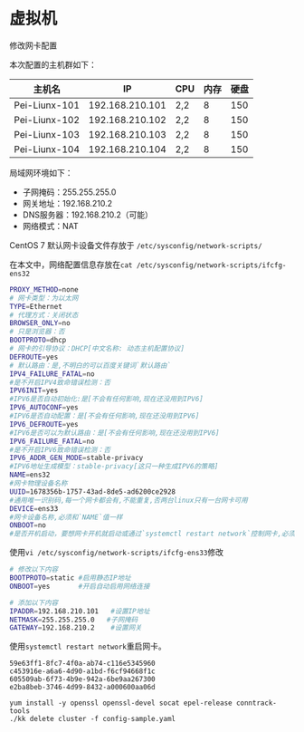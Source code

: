 # 虚拟机 
修改网卡配置

本次配置的主机群如下：

| 主机名        | IP              | CPU  | 内存 | 硬盘 |
| ------------- | --------------- | ---- | ---- | ---- |
| Pei-Liunx-101 | 192.168.210.101 | 2,2  | 8    | 150  |
| Pei-Liunx-102 | 192.168.210.102 | 2,2  | 8    | 150  |
| Pei-Liunx-103 | 192.168.210.103 | 2,2  | 8    | 150  |
| Pei-Liunx-104 | 192.168.210.104 | 2,2  | 8    | 150  |

局域网环境如下：

* 子网掩码：255.255.255.0
* 网关地址：192.168.210.2
* DNS服务器：192.168.210.2（可能）
* 网络模式：NAT

CentOS 7 默认网卡设备文件存放于 `/etc/sysconfig/network-scripts/`

在本文中，网络配置信息存放在`cat /etc/sysconfig/network-scripts/ifcfg-ens32`

```bash
PROXY_METHOD=none
# 网卡类型：为以太网
TYPE=Ethernet
# 代理方式：关闭状态
BROWSER_ONLY=no 
# 只是浏览器：否
BOOTPROTO=dhcp 
# 网卡的引导协议：DHCP[中文名称: 动态主机配置协议]
DEFROUTE=yes 
# 默认路由：是,不明白的可以百度关键词`默认路由`
IPV4_FAILURE_FATAL=no
#是不开启IPV4致命错误检测：否
IPV6INIT=yes
#IPV6是否自动初始化:是[不会有任何影响,现在还没用到IPV6]
IPV6_AUTOCONF=yes
#IPV6是否自动配置：是[不会有任何影响,现在还没用到IPV6]
IPV6_DEFROUTE=yes
#IPV6是否可以为默认路由：是[不会有任何影响,现在还没用到IPV6]
IPV6_FAILURE_FATAL=no
#是不开启IPV6致命错误检测：否
IPV6_ADDR_GEN_MODE=stable-privacy
#IPV6地址生成模型：stable-privacy[这只一种生成IPV6的策略]
NAME=ens32
#网卡物理设备名称
UUID=1678356b-1757-43ad-8de5-ad6200ce2928
#通用唯一识别码,每一个网卡都会有,不能重复,否两台linux只有一台网卡可用
DEVICE=ens33
#网卡设备名称,必须和`NAME`值一样
ONBOOT=no
#是否开机启动，要想网卡开机就启动或通过`systemctl restart network`控制网卡,必须设置为`yes`
```

使用`vi /etc/sysconfig/network-scripts/ifcfg-ens33`修改

```bash
# 修改以下内容
BOOTPROTO=static #启用静态IP地址
ONBOOT=yes       #开启自动启用网络连接

# 添加以下内容
IPADDR=192.168.210.101   #设置IP地址
NETMASK=255.255.255.0   #子网掩码
GATEWAY=192.168.210.2    #设置网关
```

使用`systemctl restart network`重启网卡。

```
59e63ff1-8fc7-4f0a-ab74-c116e5345960
c453916e-a6a6-4d90-a1bd-f6cf94668f1c
605509ab-6f73-4b9e-942a-6be9aa267300
e2ba8beb-3746-4d99-8432-a000600aa06d

yum install -y openssl openssl-devel socat epel-release conntrack-tools
./kk delete cluster -f config-sample.yaml

```

